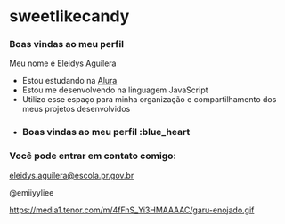 # sweetlikecandy
### Boas vindas ao meu perfil 

Meu nome é Eleidys Aguilera
- Estou estudando na [Alura](https://www.alura.com.br)
- Estou me desenvolvendo na linguagem JavaScript
- Utilizo esse espaço para minha organização e compartilhamento dos meus projetos desenvolvidos
- ### Boas vindas ao meu perfil :blue_heart

### Você pode entrar em contato comigo:

eleidys.aguilera@escola.pr.gov.br

@emiiyyliee

https://media1.tenor.com/m/4fFnS_Yi3HMAAAAC/garu-enojado.gif
